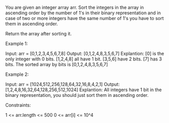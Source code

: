 You are given an integer array arr. Sort the integers in the array in
ascending order by the number of 1's in their binary representation and in
case of two or more integers have the same number of 1's you have to sort
them in ascending order.

Return the array after sorting it.


Example 1:


Input: arr = [0,1,2,3,4,5,6,7,8]
Output: [0,1,2,4,8,3,5,6,7]
Explantion: [0] is the only integer with 0 bits.
[1,2,4,8] all have 1 bit.
[3,5,6] have 2 bits.
[7] has 3 bits.
The sorted array by bits is [0,1,2,4,8,3,5,6,7]


Example 2:


Input: arr = [1024,512,256,128,64,32,16,8,4,2,1]
Output: [1,2,4,8,16,32,64,128,256,512,1024]
Explantion: All integers have 1 bit in the binary representation, you should
just sort them in ascending order.



Constraints:


1 <= arr.length <= 500
0 <= arr[i] <= 10^4




